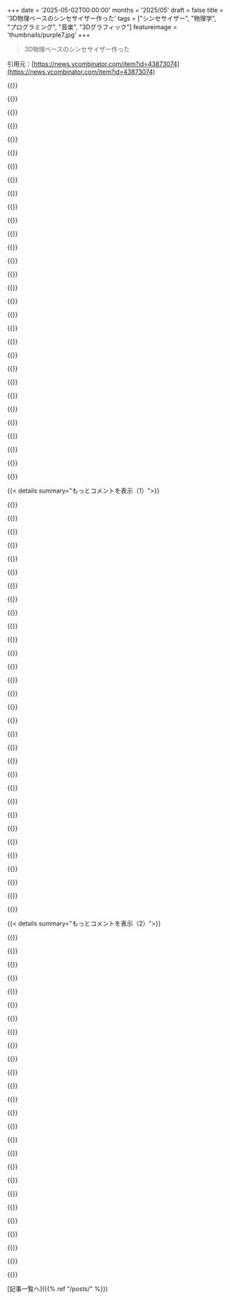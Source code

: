 +++
date = '2025-05-02T00:00:00'
months = '2025/05'
draft = false
title = '3D物理ベースのシンセサイザー作った'
tags = ["シンセサイザー", "物理学", "プログラミング", "音楽", "3Dグラフィック"]
featureimage = 'thumbnails/purple7.jpg'
+++

> 3D物理ベースのシンセサイザー作った

引用元：[https://news.ycombinator.com/item?id=43873074](https://news.ycombinator.com/item?id=43873074)




{{<matomeQuote body="おー，ここにもオーディオ開発者いるんだね！ランディングページはすぐに音と見た目のデモを見せるべき。YouTubeじゃなくてvideojsとかさ。どんな音でどんな感じかすぐ分かるようにするんだ。これが俺の意見ね。" userName="AaronAPU" createdAt="2025/05/03 02:22:44" color="#45d325">}}




{{<matomeQuote body="ほんとそれな。デモ音源探すのにめっちゃスクロールしたわ。良いデモ曲はページの一番上にあるべきだと思うな。" userName="kookamamie" createdAt="2025/05/03 07:04:39" color="#45d325">}}




{{<matomeQuote body="もう1000％同意！なんか聴けるものが見つけられないとね。" userName="senbrow" createdAt="2025/05/03 03:59:57" color="#38d3d3">}}




{{<matomeQuote body="「オーディオ開発者が他にいないか」って？何人かいるよｗ。このシンセ超クールだね。すごく独創的。お疲れ様！" userName="jahnu" createdAt="2025/05/03 11:02:15" color="#ff5c5c">}}




{{<matomeQuote body="これすごいけど難しそう。プログラマーとしては超興味あるけど、ミュージシャンとしては微妙かも。今のページはプログラマー向けだね。ミュージシャンにはもっと複雑な音の例とか、プリセット紹介が必要だよ。動画の音は既存のに似てるし感動しなかった。手間かける価値あるか疑問だけど、応援してる！これは激励ね。" userName="deng" createdAt="2025/05/03 09:02:50" color="#ff33a1">}}




{{<matomeQuote body="OK，デモ触ってみたけど、即買いしたわ。応援のためでもあるけどね。これマジでやばい仕事だわ。" userName="deng" createdAt="2025/05/03 12:48:21" color="#ff5c5c">}}




{{<matomeQuote body="俺も即買い，マジ最高だよ。<br>M3 MBPでバッファ落ちてノイズ出たけど、ポリフォニー減らしたら大丈夫だった。作者さん、このすごいプラグイン、あとどれくらい効率良くできると思う？" userName="polotics" createdAt="2025/05/03 15:08:50" color="#ff33a1">}}




{{<matomeQuote body="これは長くてまだ続いてる話なんだ。GPUコードは最適化済みだけど、一番の問題はMacのOSがオーディオ用途でGPUクロック制御がうまくいかないこと。詳しいことはブログに書いたよ（リンク）。誰かAppleのOS/Metal関係者と繋いでくれる人いたらマジで助かる。" userName="humbledrone" createdAt="2025/05/03 18:05:31" color="#45d325">}}




{{<matomeQuote body="これ見て、音楽が3Dアニメーションを動かす逆のやつ思い出したわ。2000年代前半のAnimusicね（リンクいろいろ）。" userName="nayuki" createdAt="2025/05/02 20:42:37" color="">}}




{{<matomeQuote body="俺もAnimusic大ファンなんだ！LAで見てマジ感動、あれは絶対にインスピレーションになった！Animusicみたいなアイデアが、3Dグラフィックを完全にユーザーカスタム可能にした大きな理由の一つなんだよ。この沼に深くハマりたい人のためにね。" userName="humbledrone" createdAt="2025/05/02 22:01:01" color="#785bff">}}




{{<matomeQuote body="なんか遠い記憶が蘇る感じ…ビデオいくつか見たけど、完全にハマったよ！共有ありがとう。これ、VRでインタラクティブな音楽アプリとして最高だろうね、演奏するにも、トリッピーなPV撮るにもさ。" userName="omneity" createdAt="2025/05/03 11:55:26" color="#ff33a1">}}




{{<matomeQuote body="Animusicの最初の2本（VHSとDVD）持ってるけど、あれ最高だったよ。残念ながら、クリエイターはAnimusic 3でお金だけ取って何も作らなかったらしい、詐欺だね。ほとんどはYouTubeにあるよ。" userName="mjcohen" createdAt="2025/05/02 21:45:10" color="">}}




{{<matomeQuote body="ちょっと遅れてこの投稿見てる人へ： AppleのMetal担当の人に助けてほしいんだ。もし誰か知ってたら、繋いでもらえると嬉しいな：https://news.ycombinator.com/item?id=43901619<br>https://anukari.com/blog/devlog/an-appeal-to-apple" userName="humbledrone" createdAt="2025/05/06 03:57:26" color="#ff33a1">}}




{{<matomeQuote body="これ使うか正直わからない、手間かかりそうだし。でも、メールアドレスなしでデモダウンロードさせてくれてありがとうって言いたかったんだ。使わないって言ったけど、マスターボリュームがあるといいな、見落としたかな。VSTsをスタンドアローンで使うこと多いんだけど、プリセットいじらずに音量変えられるとちょっと楽になるんだよね。間違いなく、今まで見た中で一番面白いシンセだよ。" userName="tarentel" createdAt="2025/05/02 19:05:03" color="#ff5733">}}




{{<matomeQuote body="ありがとう、うん、マスターボリュームは絶対必要だよね -- 見落としてないよ、まだ実装されてないだけ！" userName="humbledrone" createdAt="2025/05/02 19:08:04" color="#ff33a1">}}




{{<matomeQuote body="めちゃくちゃクール！ページの一番上に、このシンセが最高な色々な使い方を繋ぎ合わせた60秒のビデオを置くことをお勧めするよ。" userName="airstrike" createdAt="2025/05/03 01:21:49" color="#785bff">}}




{{<matomeQuote body="GPUがサウンドシンセシスに使われてるの見るの、マジでクール！オーディオスレッドに追いつくには、オーディオスレッドのサイズで計算をバッチ処理すればいいだけだったなんて知らなかったよ。Stefan Bilbaoみたいな連続体に対して同じことやるってアイデアに惹かれるな：https://www.amazon.com/Numerical-Sound-Synthesis-Difference-... 数学的には同じことなのかな…" userName="florilegiumson" createdAt="2025/05/02 23:35:00" color="#785bff">}}




{{<matomeQuote body="これめちゃクール！Korg BerlinのPhase8思い出すな（https://korg.berlin/）。このプロジェクト超応援してるよ。Anukariに貢献できる？（物理学者なんだ）。こういう技術進歩のためなら何でも！オープンソースかは知らないけど、役に立てるなら手伝いたいな。" userName="sunray2" createdAt="2025/05/02 18:59:01" color="#ff33a1">}}




{{<matomeQuote body="しばらくは安定性とかパフォーマンスの改善に集中するつもりだけど、いずれクールな物理機能を追加していくよ。オープンソースじゃないんだ。でも、本物の物理学者と話せるのは間違いなく楽しいね（僕は自称物理学者の下の下だけど）。よかったら、いつでも evan@anukari.com に連絡ちょうだい！" userName="humbledrone" createdAt="2025/05/02 19:06:28" color="#ff5c5c">}}




{{<matomeQuote body="ありがとう、あとで連絡するね！デモ使ったけど、音は期待以上で直感的な編集も良く分かったよ。ただ、プリセットによってはM1 ProでCPU 100%になって音にノイズが入っちゃうんだ。Abletonでバッファサイズを変えても完全には改善しなかった。設定がおかしいのかな？役に立つなら詳細教えるよ。" userName="sunray2" createdAt="2025/05/02 19:43:25" color="#785bff">}}




{{<matomeQuote body="うん、低いバッファサイズでのパフォーマンスはマジ大変なんだよね。基本的に512以上を推奨してるんだけど、正直良くないのは分かってる。でも今はそれが一番現実的かな。問題は計算が全部GPUで実行されてて、往復の遅延を埋め合わせなきゃいけないことなんだ。いつかAppleを説得してカーネルスケジューリングの遅延を改善してもらいたいもんだよ。" userName="humbledrone" createdAt="2025/05/02 22:02:17" color="#ff5733">}}




{{<matomeQuote body="あなたとAudiocubeのNoahとの話（聞くのも見るのも）マジ聞きたいな。ここ見て→ https://news.ycombinator.com/item?id=42877399 https://main.audiocube.app/<br>3D空間DAWだよ。" userName="sitkack" createdAt="2025/05/02 19:28:57" color="#785bff">}}




{{<matomeQuote body="Audiocubeのことは前々からちょっと知ってたんだけど、彼と僕が全然やり取りしてないなんておかしいよね。そのうち彼にちょっかいかけてみようかな :)" userName="humbledrone" createdAt="2025/05/02 22:12:19" color="">}}




{{<matomeQuote body="これは結合オシレーターのアイデアを弦に発展させる提案だね。1Dオシレーター配列で波をモデル化して、ピアノのように両端にオシレーターやマイクを付けるイメージ。本物のピアノは3本使うって話も。あと円形の弦にオシレーターをランダムに付ける「サウンドリング」楽器なんてどう？面白そうな音が出そうだよ。" userName="akomtu" createdAt="2025/05/03 01:32:34" color="#785bff">}}




{{<matomeQuote body="もし円形の弦を作って、1つ以上のオシレーターをランダムな点に付けたらどうかな？<br>コンピューターがシステム要件を満たしてるなら、無料デモをインストールしてこのサウンドリング楽器を作って試してみたらいいじゃん！こういう変わったアイデアを作って何が起こるか見るのが、僕がこれでやる一番好きなことなんだよ。" userName="humbledrone" createdAt="2025/05/03 17:33:20" color="">}}




{{<matomeQuote body="ピアノの弦1本を作るのに、基本的なオシレーターが1000個くらい必要になるだろうね。" userName="akomtu" createdAt="2025/05/03 20:47:06" color="#ff5c5c">}}




{{<matomeQuote body="僕のRTX2080Ti（そんな安くないのは認めるけど）は、16ボイスあたり物理オブジェクト（質量）を768個サポートしてるんだ。もっとすごいのになると1024個いけると思う。システムの作り方次第で他にもパフォーマンスの制限はあるし、ピアノをシミュレートできるって主張したいわけじゃないけど…" userName="humbledrone" createdAt="2025/05/03 21:20:39" color="#ff5c5c">}}




{{<matomeQuote body="これマジでクールだし、無限の可能性があるね。例えば、実際にある楽器、ギターなんかをモデル化して、共鳴室の形や材料を実験できるとか。昔ながらの永続ライセンスモデルも最高！アップボートが足りないくらいだ。" userName="imhoguy" createdAt="2025/05/02 21:31:35" color="#38d3d3">}}




{{<matomeQuote body="GPUでオーディオやった経験についてすごく知りたいな。最悪のレイテンシはどれくらい？かなり決定的？それともたまに来るレイテンシのスパイクのために余裕を持たなきゃダメ？統合GPUとディスクリートGPUでレイテンシは結構違う？" userName="ssfrr" createdAt="2025/05/03 00:13:55" color="#ff5733">}}




{{<matomeQuote body="短く言うと、マジで大変だった。GPUハードウェアはいいけど、ドライバ/APIが低遅延向きじゃないんだ。カーネル実行の遅延が大きくて、最適化に苦労したよ。カーネル自体を速くしたり、macOSを騙してGPUクロック上げさせたりとか。詳しくはデブログ見てね。ここにリンクがあるよ→ https://anukari.com/blog/devlog/tags/gpu<br>https://anukari.com/blog/devlog/tags/optimization" userName="humbledrone" createdAt="2025/05/03 01:27:50" color="#ff33a1">}}




{{< details summary="もっとコメントを表示（1）">}}

{{<matomeQuote body="追加情報ありがと！GPU最適化の記事いくつか読んだけど、ほんと道のりだったんだね！先駆者として感謝！" userName="ssfrr" createdAt="2025/05/03 03:28:37" color="">}}




{{<matomeQuote body="物理ベースのオーディオ大好き！GPU使うのナイスアイデアだね。別の物理オーディオシミュレーションだと、AngeTheGreatが作ったエンジンの音シミュレーターも好きだよ：https://youtu.be/RKT-sKtR970?si=t193nZwh-jaSctQM" userName="modeless" createdAt="2025/05/03 00:53:17" color="#ff5733">}}




{{<matomeQuote body="彼の作品はマジで超クールだよ。GPU使ったトランペットの物理モデリングの動画もあって、一瞬競合作ってるのかと思っちゃった" userName="humbledrone" createdAt="2025/05/03 01:22:16" color="">}}




{{<matomeQuote body="注釈ね、彼らが言ってるのは最近のDOOMのサウンドトラックで有名なMick Gordonのことだよ。DOOM Eternalのスコアはマジで最高。Mick Cormickは間違いだと思うな。おめでとうございます！！" userName="adzm" createdAt="2025/05/02 23:17:41" color="#ff5c5c">}}




{{<matomeQuote body="いやー、Mick Gordonじゃなくて”Mick Cormick”って誤植しちゃったの、マジ恥ずかしいわ。O_o<br>なんかJohn Carmackと脳内でごっちゃになったのかも。訂正ありがとね！" userName="humbledrone" createdAt="2025/05/02 23:47:24" color="">}}




{{<matomeQuote body="McCormickって人気の調味料ブランドだよ<br>https://i5.walmartimages.com/seo/McCormick-Pure-Ground-Black...<br>笑笑" userName="tbalsam" createdAt="2025/05/03 01:15:47" color="">}}




{{<matomeQuote body="ちなみにDOOM Eternalのサウンドトラックを巡る騒動にも注目ね：https://medium.com/@mickgordon/my-full-statement-regarding-d..." userName="throwaway7894" createdAt="2025/05/03 04:42:33" color="#785bff">}}




{{<matomeQuote body="うわー、これマジでクール！2Dのノブやスライダーだらけの世界で、物理的に3Dにしたところが際立ってて好きだな…<br>でも精度出すには2Dスライダーが一番だから、それも残ってるんだね。" userName="corytheboyd" createdAt="2025/05/02 18:42:53" color="#ff33a1">}}




{{<matomeQuote body="俺ら多くの人がクールなアイデア持ってても、結局作らないんだよね。でもあんたは作った。あんたに敬礼するよ、このマッドマンめ！" userName="michaelhoney" createdAt="2025/05/02 22:31:56" color="">}}




{{<matomeQuote body="実用には常に音楽的／調律された演奏モードが必要だね。具体的な方法はNIのキーボードゾーン（コード／パターン等）が参考になるかも。課題は複数音符システムの共鳴アルゴリズムかな。ピアノ式にキーごと１システムで共鳴、参照システムで自動調律とか。素晴らしい作品で、GPUのおかげでスケールできるね。" userName="1R053" createdAt="2025/05/03 09:20:46" color="#785bff">}}




{{<matomeQuote body="めっちゃ最高じゃん！音楽制作全然わかんないけど、ただ遊びたくて触りたいな。ちょっと遊ぶだけの人向けに、もっと簡易なWeb版とかあると最高だね。<br>開発とリリース、お疲れ様でした！とにかくおめでとう！<br>追記: デモモードあるんだね！それ最高！まさに探してたやつだ" userName="gregschlom" createdAt="2025/05/02 18:54:36" color="#ff33a1">}}




{{<matomeQuote body="オーディオ関係全然詳しくないけど、キミが書いた記事マジで感謝だよ。これ、めちゃくちゃ面白い内容だね。どんどん読み進めたい気分。Mick Gordonの動画も最高だった。リリースおめでとう、頑張ってね！" userName="ziddoap" createdAt="2025/05/03 02:12:56" color="">}}




{{<matomeQuote body="それ聞いて嬉しいよ。記事書くの楽しいし、自分の考え整理するのにすごく良い方法だって思うんだ、自分にとってもね。でも、他の人の開発ブログ読むのも好きだから、こうやって貢献できて嬉しいよ。 :)" userName="humbledrone" createdAt="2025/05/03 19:57:28" color="">}}




{{<matomeQuote body="すごく買いたいんだけど、いくつかサイトに情報が足りないな。<br>- 一回買えばWindowsデスクトップとMacBook旅行用PC両方で使える？<br>- もしそうなら、ファイルは互換性ある？<br>- WindowsでのGPU要件は？スケールするのはわかるけど、3080で十分？それとも足りない？" userName="brookst" createdAt="2025/05/03 03:36:51" color="#45d325">}}




{{<matomeQuote body="アカウント見ると3台までインストールできるし、必要ならPCの無効化もできるよ。M1でも3060でもサクサク動くし、一番重いアセンブリ以外ならオンボードのIntel graphicsが入った小さな仕事用ノートPCでも大丈夫だった。ファイルは互換性あると思う、プリセットはMacOSもWindowsも同じだね。" userName="mutagen" createdAt="2025/05/03 05:48:19" color="#785bff">}}




{{<matomeQuote body="うん！mutagenが言ってたこと全部確認できたよ。プリセットはMacとWindowsの間で確実に持ち運べるね。" userName="humbledrone" createdAt="2025/05/03 17:28:41" color="">}}




{{<matomeQuote body="ウェブサイトには、最初にもっと良いYouTube動画を置くべきだね。" userName="rvba" createdAt="2025/05/02 19:23:06" color="#ff5733">}}




{{<matomeQuote body="キミの言うこと100%正しいよ。わかったのは、俺はまあまあなエンジニアだけど、ひどいマーケターだってことだ。サイトも動画も改善する必要があるところがたくさんあるね。" userName="humbledrone" createdAt="2025/05/02 19:47:39" color="">}}




{{<matomeQuote body="あのきれいなスクリーンショット全部に、再生ボタンと数秒の音声を付けるべきだよ。シンセサイザーを音じゃなくて見た目で売り出すのは、正直変だね。" userName="mkl" createdAt="2025/05/02 21:25:58" color="#ff5c5c">}}




{{<matomeQuote body="うん、確かにシンセサイザーだよ—君は隅々まで分かってるだろうけど、デモ動画があれば、よく知らない人でも「ああ、なるほどね」ってすぐ理解できると思うよ" userName="tbalsam" createdAt="2025/05/02 21:50:56" color="#45d325">}}




{{<matomeQuote body="ちょっとしたオーディオ例もあるといいね。動画をスクロールしなくても聞けるから。でも、素晴らしい仕事だよ！" userName="shannifin" createdAt="2025/05/02 19:54:33" color="#785bff">}}




{{<matomeQuote body="そうだね、かっこいい3D画像全部クリックしたらデモ動画が再生されるべきだね！" userName="imhoguy" createdAt="2025/05/02 21:24:27" color="">}}




{{<matomeQuote body="ひどいマーケターなんて言い過ぎだよ。この点以外はランディングページは素晴らしいと思うな。" userName="pierrec" createdAt="2025/05/03 03:13:06" color="">}}




{{<matomeQuote body="自分なりに賢いと思ってたアイデアを、他の人がずっと先に実現してるのを見ると複雑な気持ちになるけど、これはかっこいいし尊敬するよ。" userName="smolder" createdAt="2025/05/03 06:29:54" color="">}}




{{<matomeQuote body="ハハ、その気持ち分かるな。大体アイデアを思いついても、4年待つと誰かがやっちゃってるんだよね。”良くない”アイデアでさえ。90年代半ばに大規模なネット監視のアイデアを思いついたんだけど、気持ち悪すぎて誰もやらないと思ってたんだ。naiveだったよ。" userName="devrandoom" createdAt="2025/05/03 12:23:39" color="">}}




{{<matomeQuote body="これやばいね。今までたくさんのバーチャルシンセ使ってきたけど、ダントツでこれが一番かっこいいよ。 Mickの動画も最高だった！" userName="dylanz" createdAt="2025/05/02 23:00:54" color="#785bff">}}




{{<matomeQuote body="くそっ。俺も同じようなの作ってるんだ、でも2Dで。" userName="bufferoverflow" createdAt="2025/05/02 20:31:12" color="">}}




{{<matomeQuote body="落ち込まないで！この場合はもしかしたら2Dの方が3Dより良いかもよ：結局大事なのは音の鳴り方でしょ？2Dシミュレーションが3Dより安くできて、音も同じくらいかそれ以上に良ければ、君に有利じゃん！こういうのの本当のキモはそこだと思うな：何がこれらのサウンドを実際に良くするのかってこと。" userName="sunray2" createdAt="2025/05/02 20:46:12" color="#ff33a1">}}




{{<matomeQuote body="2Dにはたくさんの利点があるよ—計算量が少なくて済むから、より多くのオブジェクトとか複雑な相互作用をシミュレートできるし、他のコメントでも言ってるように、もっと良いGUIを作るのもずっと簡単だろうね。どれだけたくさんのコンプレッサー VSTsがあるか考えてみてよ、それでもみんな作り続けてるんだから！そして2DのAnukariは、ほとんどのコンプレッサーがお互い違うよりも、3DのAnukariとはずっと違うものになる可能性があるよ。" userName="humbledrone" createdAt="2025/05/02 22:10:55" color="#ff5c5c">}}




{{<matomeQuote body="これ2Dの方が絶対いいって。3Dにしても2Dでできないことそんな増えないし、UIがめっちゃ使いにくくなるだけだよ。" userName="IshKebab" createdAt="2025/05/02 21:11:22" color="">}}

{{</details>}}




{{< details summary="もっとコメントを表示（2）">}}

{{<matomeQuote body="3Dは確かにカッコいいけど、使う側としては2Dの方が断然楽だよね。その手の研究もあったはずだよ、ちょっとリンク見つからないけど。追記：hnスレッド見つけたよ https://news.ycombinator.com/item?id=19961812" userName="chadcmulligan" createdAt="2025/05/03 00:18:15" color="">}}




{{<matomeQuote body="ずっと使えるライセンスとかAIなし、あと3Dモデルとかアニメーションがカスタマイズできるのが超いい！<br>特にアニメーションは、変調に合わせて3Dキャラの口パクさせたりとか、音楽と映像をクリエイティブにシンクさせるのに期待しちゃうね。<br>アニメーションってフレーム数とか長さは決まってるのかな？" userName="exodust" createdAt="2025/05/03 05:11:21" color="#ff5733">}}




{{<matomeQuote body="カスタム3Dモデルについてはここ見てね（リンク）。アニメーションは時間t=0から1で動くのをAnukariが操作する感じだよ。マレットは0で止まってて1で伸びる状態をベロシティに合わせて動かす。回転するやつは0と1がシームレスになるようにしてね。まだカスタマイズした人少ないから手順分かりにくいかもだけど、もし挑戦するならいつでも連絡してね！質問答えるよ。（evan@anukari.comかdiscord）" userName="humbledrone" createdAt="2025/05/03 17:37:50" color="#ff5733">}}




{{<matomeQuote body="ターゲット層だけどデモ楽しみ！ただ、ベータ版v1で70USドルは正直、ちょっと高いって感じる人もいると思うし、買うのが難しい人もいるかも。正直な感想として。<br>あと、VRとかARの話が全く出てないのが意外だったな。3D楽器って聞くと、自分がいる空間で触ってみたいって夢見ちゃうんだよね。それって開発者さんにも響く？" userName="peteforde" createdAt="2025/05/03 02:41:45" color="#ff33a1">}}




{{<matomeQuote body="あはは！このアイデア、俺もずっと昔から持ってたけど、結局作らなかったんだよね。ちょっと触ってみるわ、シェアしてくれてありがとう！" userName="junon" createdAt="2025/05/02 20:19:48" color="">}}




{{<matomeQuote body="買うボタンはアプリの中に置いて、「今すぐダウンロード」ってデカいボタンを一番上に置くのどう？<br>デモ版も製品版も同じダウンロードにしちゃえば、まずは自分のPCに入れて動かしてから買うかどうか決められるじゃん。" userName="sneak" createdAt="2025/05/03 06:52:08" color="#38d3d3">}}




{{<matomeQuote body="めっちゃ面白そう！音質気になる人いる？<br>例の動画とかでクリックノイズみたいなのが聞こえるんだよね。アタックがキツいか、エイリアシングか、サンプルレートの問題か、音割れっぽい。<br>ヘッドホンで分かりやすいかも。<br>告知動画の3:11とか、「J.S. Bach, Prelude in C Major (BWV 846)」の4.4〜7.2秒あたりとか。Audacityのスペクトログラムでも少し見えるよ。<br>Firefoxやyt-dlpだと聞こえるのにChromiumだと聞こえなかったりして変。<br>訂正：Chromiumでもたまに聞こえる動画あったわ。" userName="hamoid" createdAt="2025/05/02 22:33:01" color="#ff5733">}}




{{<matomeQuote body="Anukariの録画、ちょっと大変だったんだよね。<br>OBSってGPUエンコード使うと一番調子いいんだけど、GPUがいやがるようなことしてるみたい（AnukariもGPU使うし）。<br>動画で聞こえるノイズはそれが原因じゃないかなと思ってるよ。<br>でも、マイクコンプレッションとかデフォルトのアタック時間とかも改善の余地あるかもね。" userName="humbledrone" createdAt="2025/05/02 23:01:15" color="#785bff">}}




{{<matomeQuote body="もしマジで録画が原因なら、GPUじゃなくてCPUで、ロスレスコーデックの速いやつ使って、後からちゃんとエンコードし直すって手もあるかもよ。<br>ソフトウェアエンコードの方が品質も上がるはず。<br>ただしSSDとかめっちゃ容量必要だけどね。" userName="fc417fc802" createdAt="2025/05/03 00:13:59" color="#ff5733">}}




{{<matomeQuote body="Anukariを動かしてるPCから別のPCのHDMIキャプチャドングルにHDMI出力して、録画のオーバーヘッドを全部オフロードしてみた？<br>音楽は全然ダメだけど、珍しいユニークなシンセ方式には昔からすごく弱いんだよね。<br>デスクトップPCに戻り次第、すぐ買うよ：）。" userName="blincoln" createdAt="2025/05/03 19:44:17" color="#ff5733">}}




{{<matomeQuote body="めっちゃきれいだねー。<br>AIがどんな楽器を作って、今までにない音を生み出すか気になるなー…。" userName="siavosh" createdAt="2025/05/02 22:42:03" color="">}}




{{<matomeQuote body="マジやばいね！<br>Linux版とかって予定ある？" userName="titaphraz" createdAt="2025/05/02 22:35:39" color="#ff5c5c">}}




{{<matomeQuote body="GPUでこれ動かすためのインフラに、すっごい手間がかかってるみたいだね。<br>これやるのと物理シミュレーションやるの、どっちが面白かった？<br>弦とか空気のシミュレーションも考えたことある？" userName="danw1979" createdAt="2025/05/03 08:26:37" color="#785bff">}}




{{<matomeQuote body="深い最適化作業が好きだからGPU関係が面白かったけど、物理シミュレーションもオブジェクトのモデリング実験とか超楽しかった。<br>単純な計算の変更で面白い動きが出たり、物理は遊び心があるね。<br>RE strings/airはちょっと考えたことあるよ！<br>将来的にはもっと物理オブジェクトを探求したいし、弦を世界にどう組み込むか考えるのもすごく楽しいんだ。<br>クールな方法がありそう。" userName="humbledrone" createdAt="2025/05/03 20:00:50" color="#ff5c5c">}}




{{<matomeQuote body="その推奨に賛成！Twitter/Xアカウントがなくても、Mick Gordonのセッションを見る方法を探すべきだよ！<br>めちゃくちゃ面白いんだけど、同時にこのシンセがどれだけすごいかも本当にわかるんだ。<br>最高！" userName="fractallyte" createdAt="2025/05/02 20:21:37" color="#38d3d3">}}




{{<matomeQuote body="ねぇ evan<br>ちょっと気になったんだけど、この環境に3Dモデルってインポートできるの？<br>max/msp modalsysよりコーディング不要な環境をずっと求めてるんだよね。" userName="an_aparallel" createdAt="2025/05/02 21:11:03" color="#ff5733">}}




{{<matomeQuote body="3Dモデルもskyboxesも全部置き換えられるよ。<br>全部オープンフォーマットでzipにまとまってる。<br>詳しくはFAQ見てね：<br>https://anukari.com/support/faq#custom-skyboxes<br>https://anukari.com/support/faq#custom-skins<br>まだ試した人はいないみたいで、解説が完璧じゃないかも。<br>もし試したら、どんな感じか教えて！" userName="humbledrone" createdAt="2025/05/02 22:07:24" color="#ff33a1">}}




{{<matomeQuote body="すごいね、例えばビューグル（bugle）のモデルをインポートしたとして、anakuriはwind stream（風の流れ）に対応してる？<br>bowとかpluckみたいに、air/windがオブジェクトとしてリストにないみたいだけど。" userName="an_aparallel" createdAt="2025/05/02 23:29:06" color="#ff5733">}}




{{<matomeQuote body="今のところ風みたいなモデルはないけど、弓モデルで結構フルートっぽい音が出せるんだよね（正直今の弓モデルだと、リアルな弓の音っていうよりパンフルートとかの方が得意かもしれない）。" userName="humbledrone" createdAt="2025/05/03 01:23:28" color="#ff33a1">}}




{{<matomeQuote body="Evanさん、ありがとう！それって風のモデルを作るのが複雑だから？" userName="an_aparallel" createdAt="2025/05/03 06:16:23" color="">}}




{{<matomeQuote body="正直、風のモデルはまだあんまり考えてなかったんだ！長期的に見て、どこでも安定して速く動くようになったら、もっと物理的な機能を追加したいと思ってるから、これはぜひ検討したいことの一つだね。" userName="humbledrone" createdAt="2025/05/03 17:30:01" color="#ff5733">}}




{{<matomeQuote body="ベータ版の動画は、見る側が「なぜこれに興味を持つべきか」を知ってる前提で、いきなり技術的な話に入ってるよ。プロデューサーにとっては新しいものかもしれないんだから、まず「なぜこれが重要なのか」を最初に伝えるべきだね。" userName="nprateem" createdAt="2025/05/03 04:45:09" color="">}}




{{<matomeQuote body="音色はほとんどモジュレーションされたサイン波で、音色のバリエーションが少ないみたい？どうやって動画（https://youtu.be/NYX_eeNVIEU?t=179）では基本的なブロックから倍音を出してたのかよく分からないな。" userName="nyanpasu64" createdAt="2025/05/03 06:04:33" color="">}}




{{<matomeQuote body="いつか開発ブログで詳しく説明するつもりだけど、僕も昔同じこと疑問に思ってたんだ。2Dでバネが複数あると、思ってるより複雑で非線形になるんだよ。軸に沿って動かすだけなら単純な振動だけど、軸から外れるとバネの力が常に方向を変えるから単振動じゃなくなるんだ。分かりにくかったらごめんね。図で説明したくて、面白いことなんだよ。あとデモ動画では他の要因（マイクとかアナログオシレーター）も倍音の原因になってるって話だよ。" userName="humbledrone" createdAt="2025/05/03 17:27:41" color="#ff5733">}}




{{<matomeQuote body="見れてよかったよ。VRで、Quest 3とかApple Vision Proにストリーミングしても面白いかもね（OpenVRとかWebXRで？）。" userName="erwincoumans" createdAt="2025/05/03 03:30:28" color="">}}

{{</details>}}



[記事一覧へ]({{% ref "/posts/" %}})

